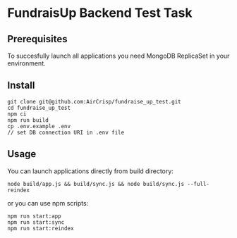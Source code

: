 # FundraisUp Backend Test Task

## Prerequisites
To succesfully launch all applications you need MongoDB ReplicaSet in your environment.

## Install
```
git clone git@github.com:AirCrisp/fundraise_up_test.git
cd fundraise_up_test
npm ci
npm run build
cp .env.example .env
// set DB connection URI in .env file
```

## Usage
You can launch applications directly from build directory:
```
node build/app.js && build/sync.js && node build/sync.js --full-reindex
```

or you can use npm scripts:
```
npm run start:app
npm run start:sync
npm run start:reindex
```
